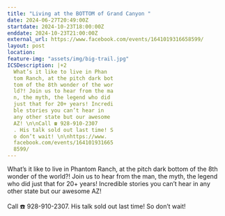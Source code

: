 ```yaml
---
title: "Living at the BOTTOM of Grand Canyon "
date: 2024-06-27T20:49:00Z
startdate: 2024-10-23T18:00:00Z
enddate: 2024-10-23T21:00:00Z
external_url: https://www.facebook.com/events/1641019316658599/
layout: post
location: 
feature-img: "assets/img/big-trail.jpg"
ICSDescription: |+2
  What’s it like to live in Phan  tom Ranch, at the pitch dark bot  tom of the 8th wonder of the wor  ld?! Join us to hear from the ma  n, the myth, the legend who did   just that for 20+ years! Incredi  ble stories you can’t hear in   any other state but our awesome   AZ! \n\nCall ☎️ 928-910-2307  . His talk sold out last time! S  o don’t wait! \n\nhttps://www.  facebook.com/events/164101931665  8599/
---
```


What’s it like to live in Phantom Ranch, at the pitch dark bottom of the 8th wonder of the world?! Join us to hear from the man, the myth, the legend who did just that for 20+ years! Incredible stories you can’t hear in any other state but our awesome AZ! <br>
  <br>
  Call ☎️ 928-910-2307. His talk sold out last time! So don’t wait! <br>
  <br>
  
